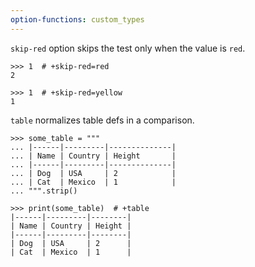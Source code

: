 ```yaml
---
option-functions: custom_types
---
```


`skip-red` option skips the test only when the value is `red`.

    >>> 1  # +skip-red=red
    2

    >>> 1  # +skip-red=yellow
    1

`table` normalizes table defs in a comparison.

    >>> some_table = """
    ... |------|---------|--------------|
    ... | Name | Country | Height       |
    ... |------|---------|--------------|
    ... | Dog  | USA     | 2            |
    ... | Cat  | Mexico  | 1            |
    ... """.strip()

    >>> print(some_table)  # +table
    |------|---------|--------|
    | Name | Country | Height |
    |------|---------|--------|
    | Dog  | USA     | 2      |
    | Cat  | Mexico  | 1      |
